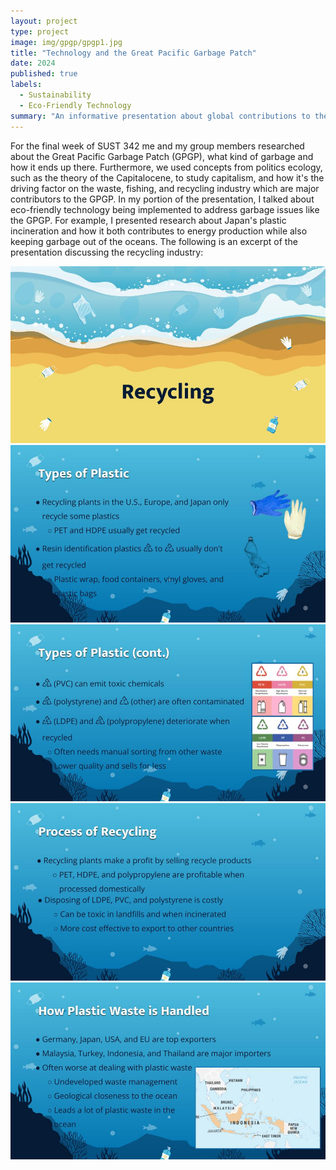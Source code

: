 ```yaml
---
layout: project
type: project
image: img/gpgp/gpgp1.jpg
title: "Technology and the Great Pacific Garbage Patch"
date: 2024
published: true
labels:
  - Sustainability
  - Eco-Friendly Technology
summary: "An informative presentation about global contributions to the Great Pacific Garbage Patch for SUST 342"
---
```


For the final week of SUST 342 me and my group members researched about the Great Pacific Garbage Patch (GPGP), what kind of garbage and how it ends up there. Furthermore, we used concepts from politics ecology, such as the theory of the Capitalocene, to study capitalism, and how it's the driving factor on the waste, fishing, and recycling industry which are major contributors to the GPGP. In my portion of the presentation, I talked about eco-friendly technology being implemented to address garbage issues like the GPGP. For example, I presented research about Japan's plastic incineration and how it both contributes to energy production while also keeping garbage out of the oceans. The following is an excerpt of the presentation discussing the recycling industry:

<img class="img-fluid" src="../img/gpgp/1.jpg">
<img class="img-fluid" src="../img/gpgp/2.jpg">
<img class="img-fluid" src="../img/gpgp/3.jpg">
<img class="img-fluid" src="../img/gpgp/4.jpg">
<img class="img-fluid" src="../img/gpgp/5.jpg">

